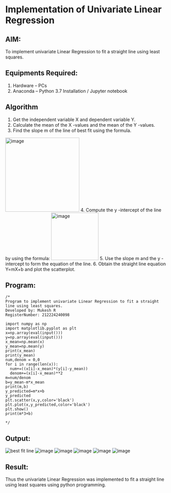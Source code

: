 # Implementation of Univariate Linear Regression
## AIM:
To implement univariate Linear Regression to fit a straight line using least squares.

## Equipments Required:
1. Hardware – PCs
2. Anaconda – Python 3.7 Installation / Jupyter notebook

## Algorithm
1. Get the independent variable X and dependent variable Y.
2. Calculate the mean of the X -values and the mean of the Y -values.
3. Find the slope m of the line of best fit using the formula. 
<img width="231" alt="image" src="https://user-images.githubusercontent.com/93026020/192078527-b3b5ee3e-992f-46c4-865b-3b7ce4ac54ad.png">
4. Compute the y -intercept of the line by using the formula:
<img width="148" alt="image" src="https://user-images.githubusercontent.com/93026020/192078545-79d70b90-7e9d-4b85-9f8b-9d7548a4c5a4.png">
5. Use the slope m and the y -intercept to form the equation of the line.
6. Obtain the straight line equation Y=mX+b and plot the scatterplot.

## Program:
```
/*
Program to implement univariate Linear Regression to fit a straight line using least squares.
Developed by: Mukesh R
RegisterNumber: 212224240098

import numpy as np
import matplotlib.pyplot as plt
x=np.array(eval(input()))
y=np.array(eval(input()))
x_mean=np.mean(x)
y_mean=np.mean(y)
print(x_mean)
print(y_mean)
num,denom = 0,0
for i in range(len(x)):
  num+=((x[i]-x_mean)*(y[i]-y_mean))
  denom+=(x[i]-x_mean)**2
m=num/denom
b=y_mean-m*x_mean
print(m,b)
y_predicted=m*x+b 
y_predicted
plt.scatter(x,y,color='black')
plt.plot(x,y_predicted,color='black')
plt.show()
print(m*3+b)

*/
```

## Output:
![best fit line](sam.png)
![image](https://github.com/user-attachments/assets/62ea6836-8826-4649-b100-002cde3ccefc)
![image](https://github.com/user-attachments/assets/93b59c2a-2168-4ff6-860a-34725bece086)
![image](https://github.com/user-attachments/assets/4ac5e3d1-cf4d-469c-b619-0bf49cb195f7)
![image](https://github.com/user-attachments/assets/6170b40f-7c70-40de-8a2e-99b90cec3244)
![image](https://github.com/user-attachments/assets/c43372ff-23ba-4416-a7de-ec1ee82f3f09)







## Result:
Thus the univariate Linear Regression was implemented to fit a straight line using least squares using python programming.
